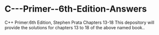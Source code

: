 C---Primer--6th-Edition-Answers
===============================

C++ Primer:6th Edition, Stephen Prata Chapters 13-18
This depository will provide the solutions for chapters 13 to 18 of the above named book.. 
